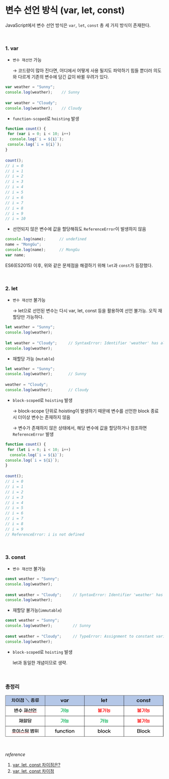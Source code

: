 # 변수 선언 방식 (var, let, const)

JavaScript에서 변수 선언 방식은 `var`, `let`, `const` 총 세 가지 방식이 존재한다.

<br>

### 1. var

- `변수 재선언` 가능

    → 코드량이 많아 진다면, 어디에서 어떻게 사용 될지도 파악하기 힘들 뿐더러 의도와 다르게 기존의 변수에 담긴 값이 바뀔 우려가 있다.

```jsx
var weather = "Sunny";
console.log(weather);    // Sunny

var weather = "Cloudy";
console.log(weather);    // Cloudy
```

- `function-scoped`로 `hoisting` 발생

```jsx
function count() {
 for (var i = 0; i < 10; i++)
  console.log(`i = ${i}`);
 console.log(`i = ${i}`);
}

count();
// i = 0
// i = 1
// i = 2
// i = 3
// i = 4
// i = 5
// i = 6
// i = 7
// i = 8
// i = 9
// i = 10
```

- 선언되지 않은 변수에 값을 할당해줘도 `ReferenceError`이 발생하지 않음

```jsx
console.log(name);      // undefined
name = "MongGu";
console.log(name);      // MongGu
var name;
```

ES6(ES2015) 이후, 위와 같은 문제점을 해결하기 위해 `let`과 `const`가 등장했다.

<br>

### 2. let

- `변수 재선언` 불가능

    → let으로 선언된 변수는 다시 var, let, const 등을 활용하여 선언 불가능. 오직 재할당만 가능하다.

```jsx
let weather = "Sunny";
console.log(weather);

let weather = "Cloudy";     // SyntaxError: Identifier 'weather' has already been declared
console.log(weather);
```

- 재할당 가능 (`mutable`)

```jsx
let weather = "Sunny";
console.log(weather);       // Sunny

weather = "Cloudy";
console.log(weather);       // Cloudy
```

- `block-scoped`로 `hoisting` 발생

    → block-scope 단위로 hoisting이 발생하기 때문에 변수를 선언한 block 종료 시 더이상 변수는 존재하지 않음

    → 변수가 존재하지 않은 상태에서, 해당 변수에 값을 할당하거나 참조하면 `ReferenceError` 발생

```jsx
function count() {
 for (let i = 0; i < 10; i++)
  console.log(`i = ${i}`);
console.log(`i = ${i}`);
}

count();
// i = 0
// i = 1
// i = 2
// i = 3
// i = 4
// i = 5
// i = 6
// i = 7
// i = 8
// i = 9
// ReferenceError: i is not defined
```

<br>

### 3. const

- `변수 재선언` 불가능

```jsx
const weather = "Sunny";
console.log(weather);          

const weather = "Cloudy";     // SyntaxError: Identifier 'weather' has already been declared
console.log(weather);
```

- 재할당 불가능(`immutable`)

```jsx
const weather = "Sunny";
console.log(weather);         // Sunny

const weather = "Cloudy";     // TypeError: Assignment to constant variable.
console.log(weather);
```

- `block-scoped`로 `hoisting` 발생

    let과 동일한 개념이므로 생략.

<br>

### 총정리
![](../images/var,let,const.PNG)

<br>

_reference_
1. [var, let, const 차이점은?](https://gist.github.com/LeoHeo/7c2a2a6dbcf80becaaa1e61e90091e5d)
2. [var, let, const 차이점](https://velog.io/@bathingape/JavaScript-var-let-const-차이점)
